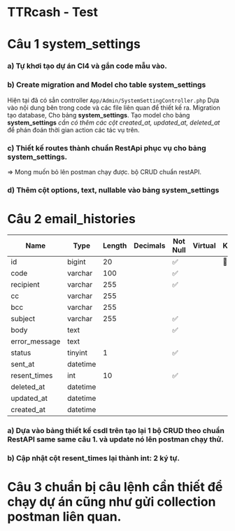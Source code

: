 # TTRcash - Test


# Câu 1 system_settings
### a) Tự khơi tạo dự án CI4 và gắn code mẫu vào.
### b) Create migration and Model cho table system_settings
Hiện tại đã có sẳn controller `App/Admin/SystemSettingController.php`
Dựa vào nội dung bên trong code và các file liên quan để thiết kế ra. Migration tạo database, Cho bảng **system_settings**. Tạo model cho bảng **system_settings**
*cần có thêm các cột created_at, updated_at, deleted_at* để phán đoán thời gian action các tác vụ trên.
### c) Thiết kế routes thành chuẩn RestApi phục vụ cho bảng system_settings.
=> Mong muốn bỏ lên postman chạy được. bộ CRUD chuẩn restAPI.
### d) Thêm cột options, text, nullable vào bảng system_settings 

# Câu 2 email_histories
| Name          | Type      | Length | Decimals | Not Null | Virtual | Key | Comment |
|---------------|-----------|--------|----------|----------|---------|-----|---------|
| id            | bigint    | 20     |          | ✅        |         | 🔑  |         |
| code          | varchar   | 100    |          | ✅        |         |     |         |
| recipient     | varchar   | 255    |          | ✅        |         |     |         |
| cc            | varchar   | 255    |          |          |         |     |         |
| bcc           | varchar   | 255    |          |          |         |     |         |
| subject       | varchar   | 255    |          | ✅        |         |     |         |
| body          | text      |        |          | ✅        |         |     |         |
| error_message | text      |        |          |          |         |     |         |
| status        | tinyint   | 1      |          | ✅        |         |     |         |
| sent_at       | datetime  |        |          |          |         |     |         |
| resent_times  | int       | 10     |          | ✅        |         |     |         |
| deleted_at    | datetime  |        |          |          |         |     |         |
| updated_at    | datetime  |        |          |          |         |     |         |
| created_at    | datetime  |        |          |          |         |     |         |

### a) Dựa vào bảng thiết kế csdl trên tạo lại 1 bộ CRUD theo chuẩn RestAPI same same câu 1. và update nó lên postman chạy thử.
### b) Cập nhật cột resent_times lại thành int: 2 ký tự.

# Câu 3 chuẩn bị câu lệnh cần thiết để chạy dự án cũng như gửi collection postman liên quan.
